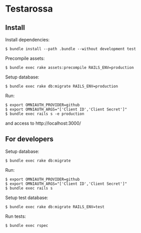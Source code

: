 Testarossa
===================

Install
----------------

Install dependencies:

    $ bundle install --path .bundle --without development test

Precompile assets:

    $ bundle exec rake assets:precompile RAILS_ENV=production

Setup database:

    $ bundle exec rake db:migrate RAILS_ENV=production

Run:

    $ export OMNIAUTH_PROVIDER=github
    $ export OMNIAUTH_ARGS="['Client ID','Client Secret']"
    $ bundle exec rails s -e production

and access to http://localhost:3000/

For developers
---------------

Setup database:

    $ bundle exec rake db:migrate

Run:

    $ export OMNIAUTH_PROVIDER=github
    $ export OMNIAUTH_ARGS="['Client ID','Client Secret']"
    $ bundle exec rails s

Setup test database:

    $ bundle exec rake db:migrate RAILS_ENV=test

Run tests:

    $ bundle exec rspec
